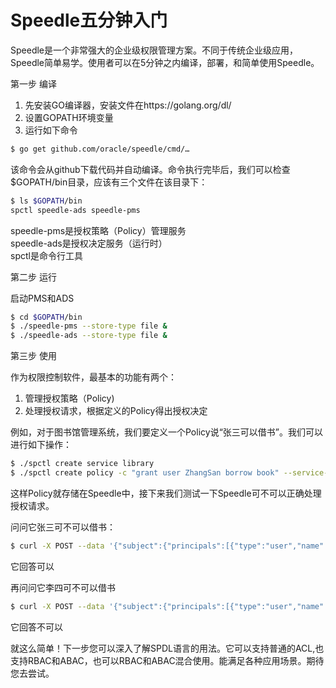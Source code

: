 # Speedle五分钟入门


Speedle是一个非常强大的企业级权限管理方案。不同于传统企业级应用，Speedle简单易学。使用者可以在5分钟之内编译，部署，和简单使用Speedle。

第一步 编译

1. 先安装GO编译器，安装文件在https://golang.org/dl/
2. 设置GOPATH环境变量
3. 运行如下命令
```bash
$ go get github.com/oracle/speedle/cmd/…
```
该命令会从github下载代码并自动编译。命令执行完毕后，我们可以检查$GOPATH/bin目录，应该有三个文件在该目录下：
```bash
$ ls $GOPATH/bin
spctl speedle-ads speedle-pms
```
speedle-pms是授权策略（Policy）管理服务   
speedle-ads是授权决定服务（运行时）   
spctl是命令行工具   


第二步 运行   

启动PMS和ADS   
```bash
$ cd $GOPATH/bin
$ ./speedle-pms --store-type file &
$ ./speedle-ads --store-type file &
```

第三步 使用   

作为权限控制软件，最基本的功能有两个：   
1. 管理授权策略（Policy)   
2. 处理授权请求，根据定义的Policy得出授权决定   

例如，对于图书馆管理系统，我们要定义一个Policy说“张三可以借书”。我们可以进行如下操作：
```bash
$ ./spctl create service library
$ ./spctl create policy -c "grant user ZhangSan borrow book" --service-name=library
```

这样Policy就存储在Speedle中，接下来我们测试一下Speedle可不可以正确处理授权请求。   

问问它张三可不可以借书：
```bash
$ curl -X POST --data '{"subject":{"principals":[{"type":"user","name":"ZhangSan"}]},"serviceName":"mysvc","resource":"book","action":"borrow"}' http://127.0.0.1:6734/authz-check/v1/is-allowed
```
它回答可以   

再问问它李四可不可以借书
```bash
$ curl -X POST --data '{"subject":{"principals":[{"type":"user","name":"LiSi"}]},"serviceName":"mysvc","resource":"book","action":"borrow"}' http://127.0.0.1:6734/authz-check/v1/is-allowed
```
它回答不可以  


就这么简单！下一步您可以深入了解SPDL语言的用法。它可以支持普通的ACL,也支持RBAC和ABAC，也可以RBAC和ABAC混合使用。能满足各种应用场景。期待您去尝试。



